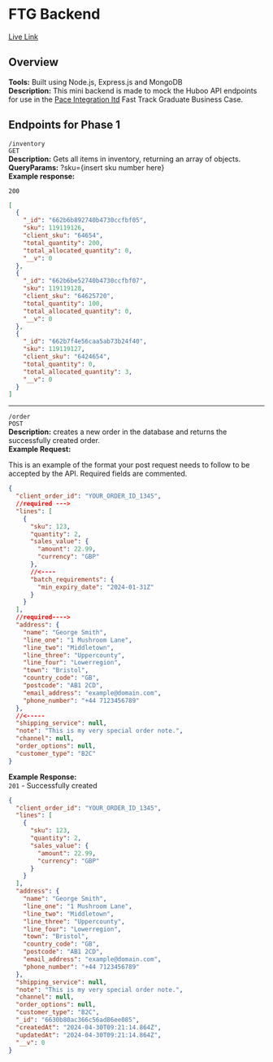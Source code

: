 # FTG Backend

[Live Link](https://ftg-backend-node.onrender.com)

## Overview

**Tools:** Built using Node.js, Express.js and MongoDB\
**Description:** This mini backend is made to mock the Huboo API endpoints for use in the [Pace Integration ltd](https://www.paceintegration.com/) Fast Track Graduate Business Case.

## Endpoints for Phase 1

`/inventory`\
`GET`\
**Description:** Gets all items in inventory, returning an array of objects.\
**QueryParams:** ?sku={insert sku number here}\
**Example response:**

`200`

```json
[
  {
    "_id": "662b6b892740b4730ccfbf05",
    "sku": 119119126,
    "client_sku": "64654",
    "total_quantity": 200,
    "total_allocated_quantity": 0,
    "__v": 0
  },
  {
    "_id": "662b6be52740b4730ccfbf07",
    "sku": 119119128,
    "client_sku": "64625720",
    "total_quantity": 100,
    "total_allocated_quantity": 0,
    "__v": 0
  },
  {
    "_id": "662b7f4e56caa5ab73b24f40",
    "sku": 119119127,
    "client_sku": "6424654",
    "total_quantity": 0,
    "total_allocated_quantity": 3,
    "__v": 0
  }
]
```

---

`/order`\
`POST`\
**Description:** creates a new order in the database and returns the successfully created order.\
**Example Request:**

This is an example of the format your post request needs to follow to be accepted by the API. Required fields are commented.

```json
{
  "client_order_id": "YOUR_ORDER_ID_1345",
  //required --->
  "lines": [
    {
      "sku": 123,
      "quantity": 2,
      "sales_value": {
        "amount": 22.99,
        "currency": "GBP"
      },
      //<----
      "batch_requirements": {
        "min_expiry_date": "2024-01-31Z"
      }
    }
  ],
  //required---->
  "address": {
    "name": "George Smith",
    "line_one": "1 Mushroom Lane",
    "line_two": "Middletown",
    "line_three": "Uppercounty",
    "line_four": "Lowerregion",
    "town": "Bristol",
    "country_code": "GB",
    "postcode": "AB1 2CD",
    "email_address": "example@domain.com",
    "phone_number": "+44 7123456789"
  },
  //<-----
  "shipping_service": null,
  "note": "This is my very special order note.",
  "channel": null,
  "order_options": null,
  "customer_type": "B2C"
}
```

**Example Response:**\
`201` - Successfully created

```json
{
  "client_order_id": "YOUR_ORDER_ID_1345",
  "lines": [
    {
      "sku": 123,
      "quantity": 2,
      "sales_value": {
        "amount": 22.99,
        "currency": "GBP"
      }
    }
  ],
  "address": {
    "name": "George Smith",
    "line_one": "1 Mushroom Lane",
    "line_two": "Middletown",
    "line_three": "Uppercounty",
    "line_four": "Lowerregion",
    "town": "Bristol",
    "country_code": "GB",
    "postcode": "AB1 2CD",
    "email_address": "example@domain.com",
    "phone_number": "+44 7123456789"
  },
  "shipping_service": null,
  "note": "This is my very special order note.",
  "channel": null,
  "order_options": null,
  "customer_type": "B2C",
  "_id": "6630b80ac366c56ad86ee085",
  "createdAt": "2024-04-30T09:21:14.864Z",
  "updatedAt": "2024-04-30T09:21:14.864Z",
  "__v": 0
}
```
